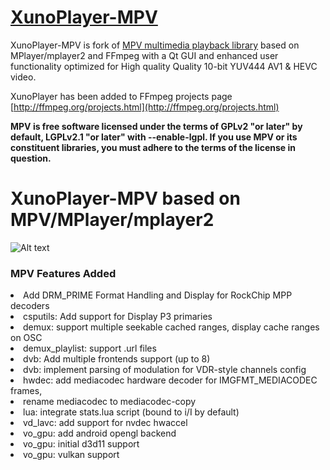 # [XunoPlayer-MPV](http://www.xuno.com) 

XunoPlayer-MPV is fork of [MPV multimedia playback library](https://github.com/mpv-player/mpv) based on MPlayer/mplayer2 and FFmpeg with a Qt GUI and enhanced user functionality optimized for High quality Quality 10-bit YUV444 AV1 & HEVC video.

XunoPlayer has been added to FFmpeg projects page [http://ffmpeg.org/projects.html](http://ffmpeg.org/projects.html)

**MPV is free software licensed under the terms of GPLv2 "or later" by default, LGPLv2.1 "or later" with --enable-lgpl. If you use MPV or its constituent libraries, you must adhere to the terms of the license in question.**



# XunoPlayer-MPV based on MPV/MPlayer/mplayer2

![Alt text](http://www.xuno.com/images/XunoPlayer.jpg "XunoPlayer-MPV")

### MPV Features Added
 
<li>Add DRM_PRIME Format Handling and Display for RockChip MPP decoders</li>
<li>csputils: Add support for Display P3 primaries</li>
<li>demux: support multiple seekable cached ranges, display cache ranges on OSC</li>
<li>demux_playlist: support .url files</li>
<li>dvb: Add multiple frontends support (up to 8)</li>
<li>dvb: implement parsing of modulation for VDR-style channels config</li>
<li>hwdec: add mediacodec hardware decoder for IMGFMT_MEDIACODEC frames,</li>
<li>rename mediacodec to mediacodec-copy</li>
<li>lua: integrate stats.lua script (bound to i/I by default)</li>
<li>vd_lavc: add support for nvdec hwaccel</li>
<li>vo_gpu: add android opengl backend</li>
<li>vo_gpu: initial d3d11 support</li>
<li>vo_gpu: vulkan support</li>
